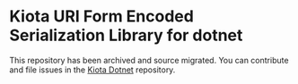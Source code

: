 # Kiota URI Form Encoded Serialization Library for dotnet

This repository has been archived and source migrated. You can contribute and file issues in the [Kiota Dotnet](https://github.com/microsoft/kiota-dotnet) repository. 
